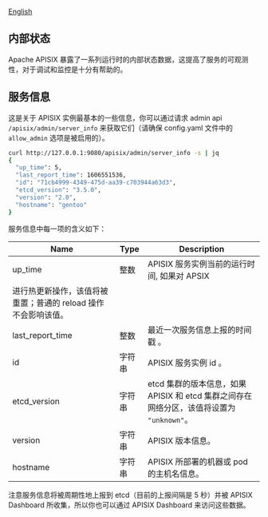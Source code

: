 <!--
#
# Licensed to the Apache Software Foundation (ASF) under one or more
# contributor license agreements.  See the NOTICE file distributed with
# this work for additional information regarding copyright ownership.
# The ASF licenses this file to You under the Apache License, Version 2.0
# (the "License"); you may not use this file except in compliance with
# the License.  You may obtain a copy of the License at
#
#     http://www.apache.org/licenses/LICENSE-2.0
#
# Unless required by applicable law or agreed to in writing, software
# distributed under the License is distributed on an "AS IS" BASIS,
# WITHOUT WARRANTIES OR CONDITIONS OF ANY KIND, either express or implied.
# See the License for the specific language governing permissions and
# limitations under the License.
#
-->

[English](../status.md)

## 内部状态

Apache APISIX 暴露了一系列运行时的内部状态数据，这提高了服务的可观测性，对于调试和监控是十分有帮助的。

## 服务信息

这是关于 APISIX 实例最基本的一些信息，你可以通过请求 admin api
`/apisix/admin/server_info` 来获取它们（请确保 config.yaml 文件中的 `allow_admin` 选项是被启用的）。

```bash
curl http://127.0.0.1:9080/apisix/admin/server_info -s | jq
{
  "up_time": 5,
  "last_report_time": 1606551536,
  "id": "71cb4999-4349-475d-aa39-c703944a63d3",
  "etcd_version": "3.5.0",
  "version": "2.0",
  "hostname": "gentoo"
}
```

服务信息中每一项的含义如下：

| Name    | Type | Description |
|---------|------|-------------|
| up_time | 整数 | APISIX 服务实例当前的运行时间, 如果对 APSIX
进行热更新操作，该值将被重置；普通的 reload 操作不会影响该值。|
| last_report_time | 整数 | 最近一次服务信息上报的时间戳 。|
| id | 字符串 | APISIX 服务实例 id 。 |
| etcd_version | 字符串 | etcd 集群的版本信息，如果 APISIX 和 etcd 集群之间存在网络分区，该值将设置为 `"unknown"`。 |
| version | 字符串 | APISIX 版本信息。 |
| hostname | 字符串 | APISIX 所部署的机器或 pod 的主机名信息。 |

注意服务信息将被周期性地上报到 etcd（目前的上报间隔是 5
秒）并被 APISIX Dashboard 所收集，所以你也可以通过 APISIX Dashboard 来访问这些数据。
